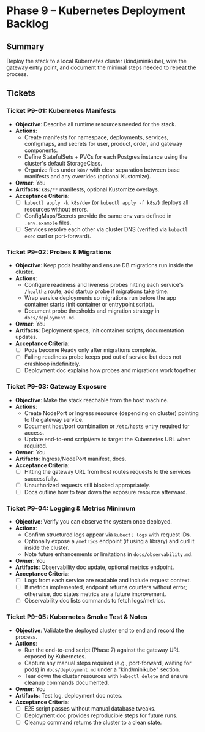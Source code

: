 # Phase 9 – Kubernetes Deployment Backlog

## Summary
Deploy the stack to a local Kubernetes cluster (kind/minikube), wire the gateway entry point, and document the minimal steps needed to repeat the process.

## Tickets

### Ticket P9-01: Kubernetes Manifests
- **Objective**: Describe all runtime resources needed for the stack.
- **Actions**:
  - Create manifests for namespace, deployments, services, configmaps, and secrets for user, product, order, and gateway components.
  - Define StatefulSets + PVCs for each Postgres instance using the cluster's default StorageClass.
  - Organize files under `k8s/` with clear separation between base manifests and any overrides (optional Kustomize).
- **Owner**: You
- **Artifacts**: `k8s/**` manifests, optional Kustomize overlays.
- **Acceptance Criteria**:
  - [ ] `kubectl apply -k k8s/dev` (or `kubectl apply -f k8s/`) deploys all resources without errors.
  - [ ] ConfigMaps/Secrets provide the same env vars defined in `.env.example` files.
  - [ ] Services resolve each other via cluster DNS (verified via `kubectl exec` curl or port-forward).

### Ticket P9-02: Probes & Migrations
- **Objective**: Keep pods healthy and ensure DB migrations run inside the cluster.
- **Actions**:
  - Configure readiness and liveness probes hitting each service's `/healthz` route; add startup probe if migrations take time.
  - Wrap service deployments so migrations run before the app container starts (init container or entrypoint script).
  - Document probe thresholds and migration strategy in `docs/deployment.md`.
- **Owner**: You
- **Artifacts**: Deployment specs, init container scripts, documentation updates.
- **Acceptance Criteria**:
  - [ ] Pods become Ready only after migrations complete.
  - [ ] Failing readiness probe keeps pod out of service but does not crashloop indefinitely.
  - [ ] Deployment doc explains how probes and migrations work together.

### Ticket P9-03: Gateway Exposure
- **Objective**: Make the stack reachable from the host machine.
- **Actions**:
  - Create NodePort or Ingress resource (depending on cluster) pointing to the gateway service.
  - Document host/port combination or `/etc/hosts` entry required for access.
  - Update end-to-end script/env to target the Kubernetes URL when required.
- **Owner**: You
- **Artifacts**: Ingress/NodePort manifest, docs.
- **Acceptance Criteria**:
  - [ ] Hitting the gateway URL from host routes requests to the services successfully.
  - [ ] Unauthorized requests still blocked appropriately.
  - [ ] Docs outline how to tear down the exposure resource afterward.

### Ticket P9-04: Logging & Metrics Minimum
- **Objective**: Verify you can observe the system once deployed.
- **Actions**:
  - Confirm structured logs appear via `kubectl logs` with request IDs.
  - Optionally expose a `/metrics` endpoint (if using a library) and curl it inside the cluster.
  - Note future enhancements or limitations in `docs/observability.md`.
- **Owner**: You
- **Artifacts**: Observability doc update, optional metrics endpoint.
- **Acceptance Criteria**:
  - [ ] Logs from each service are readable and include request context.
  - [ ] If metrics implemented, endpoint returns counters without error; otherwise, doc states metrics are a future improvement.
  - [ ] Observability doc lists commands to fetch logs/metrics.

### Ticket P9-05: Kubernetes Smoke Test & Notes
- **Objective**: Validate the deployed cluster end to end and record the process.
- **Actions**:
  - Run the end-to-end script (Phase 7) against the gateway URL exposed by Kubernetes.
  - Capture any manual steps required (e.g., port-forward, waiting for pods) in `docs/deployment.md` under a "kind/minikube" section.
  - Tear down the cluster resources with `kubectl delete` and ensure cleanup commands documented.
- **Owner**: You
- **Artifacts**: Test log, deployment doc notes.
- **Acceptance Criteria**:
  - [ ] E2E script passes without manual database tweaks.
  - [ ] Deployment doc provides reproducible steps for future runs.
  - [ ] Cleanup command returns the cluster to a clean state.
